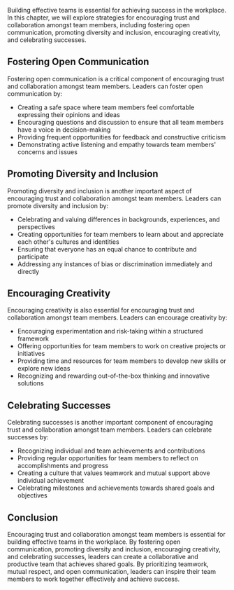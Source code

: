 
Building effective teams is essential for achieving success in the workplace. In this chapter, we will explore strategies for encouraging trust and collaboration amongst team members, including fostering open communication, promoting diversity and inclusion, encouraging creativity, and celebrating successes.

Fostering Open Communication
----------------------------

Fostering open communication is a critical component of encouraging trust and collaboration amongst team members. Leaders can foster open communication by:

* Creating a safe space where team members feel comfortable expressing their opinions and ideas
* Encouraging questions and discussion to ensure that all team members have a voice in decision-making
* Providing frequent opportunities for feedback and constructive criticism
* Demonstrating active listening and empathy towards team members' concerns and issues

Promoting Diversity and Inclusion
---------------------------------

Promoting diversity and inclusion is another important aspect of encouraging trust and collaboration amongst team members. Leaders can promote diversity and inclusion by:

* Celebrating and valuing differences in backgrounds, experiences, and perspectives
* Creating opportunities for team members to learn about and appreciate each other's cultures and identities
* Ensuring that everyone has an equal chance to contribute and participate
* Addressing any instances of bias or discrimination immediately and directly

Encouraging Creativity
----------------------

Encouraging creativity is also essential for encouraging trust and collaboration amongst team members. Leaders can encourage creativity by:

* Encouraging experimentation and risk-taking within a structured framework
* Offering opportunities for team members to work on creative projects or initiatives
* Providing time and resources for team members to develop new skills or explore new ideas
* Recognizing and rewarding out-of-the-box thinking and innovative solutions

Celebrating Successes
---------------------

Celebrating successes is another important component of encouraging trust and collaboration amongst team members. Leaders can celebrate successes by:

* Recognizing individual and team achievements and contributions
* Providing regular opportunities for team members to reflect on accomplishments and progress
* Creating a culture that values teamwork and mutual support above individual achievement
* Celebrating milestones and achievements towards shared goals and objectives

Conclusion
----------

Encouraging trust and collaboration amongst team members is essential for building effective teams in the workplace. By fostering open communication, promoting diversity and inclusion, encouraging creativity, and celebrating successes, leaders can create a collaborative and productive team that achieves shared goals. By prioritizing teamwork, mutual respect, and open communication, leaders can inspire their team members to work together effectively and achieve success.
